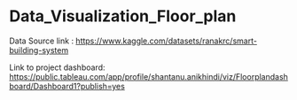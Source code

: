 # Data_Visualization_Floor_plan

Data Source link : 
https://www.kaggle.com/datasets/ranakrc/smart-building-system




Link to project dashboard: 
https://public.tableau.com/app/profile/shantanu.anikhindi/viz/Floorplandashboard/Dashboard1?publish=yes
